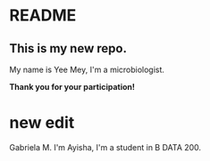 # README
## This is my new repo.
My name is Yee Mey, I'm a microbiologist.

**Thank you for your participation!**
# new edit
Gabriela M.
I'm Ayisha, I'm a student in B DATA 200. 

